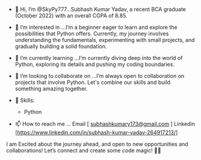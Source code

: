 - 👋 Hi, I’m @SkyPy777...Subhash Kumar Yadav, a recent BCA graduate (October 2022) with an overall CGPA of 8.85.
  
- 👀 I’m interested in ...I’m a beginner eager to learn and explore the possibilities that Python offers. Currently, my journey involves understanding the fundamentals, experimenting with small projects, and 
      gradually building a solid foundation.
  
- 🌱 I’m currently learning ...I’m currently diving deep into the world of Python, exploring its details and pushing my coding boundaries.
  
- 💞️ I’m looking to collaborate on ...I’m always open to collaboration on projects that involve Python. Let's combine our skills and build something amazing together.
  
- 🔧 Skills:
   - Python
    
        
- 📫 How to reach me ... Email [ subhashkumary173@gmail.com ]
                          Linkedin [https://www.linkedin.com/in/subhash-kumar-yadav-264917213/]

 I am Excited about the journey ahead, and open to new opportunities and collaborations! Let’s connect and create some code magic! 🚀✨



 
